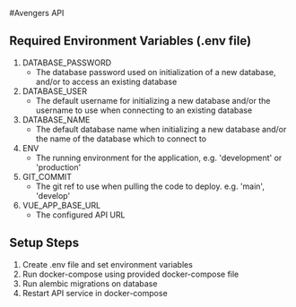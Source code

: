 #Avengers API

## Required Environment Variables (.env file)
1. DATABASE_PASSWORD 
   * The database password used on initialization of a new database, and/or to access an existing database
2. DATABASE_USER
   * The default username for initializing a new database and/or the username to use when connecting to an existing 
   database
3. DATABASE_NAME
   * The default database name when initializing a new database and/or the name of the database which to connect to
4. ENV
   * The running environment for the application, e.g. 'development' or 'production'
5. GIT_COMMIT
   * The git ref to use when pulling the code to deploy. e.g. 'main', 'develop'
6. VUE_APP_BASE_URL
   * The configured API URL

## Setup Steps
1. Create .env file and set environment variables
2. Run docker-compose using provided docker-compose file
3. Run alembic migrations on database
4. Restart API service in docker-compose